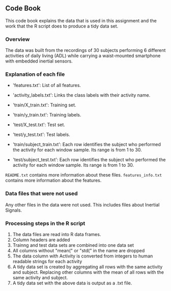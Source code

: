 ## Code Book

This code book explains the data that is used in this assignment and the work that the R script does to produce a tidy data set.

### Overview

The data was built from the recordings of 30 subjects performing 6 different activities of daily living (ADL) while carrying a waist-mounted smartphone with embedded inertial sensors.

### Explanation of each file

* 'features.txt': List of all features.

* 'activity_labels.txt': Links the class labels with their activity name.

* 'train/X_train.txt': Training set.

* 'train/y_train.txt': Training labels.

* 'test/X_test.txt': Test set.

* 'test/y_test.txt': Test labels.

* 'train/subject_train.txt': Each row identifies the subject who performed the activity for each window sample. Its range is from 1 to 30. 

* 'test/subject_test.txt': Each row identifies the subject who performed the activity for each window sample. Its range is from 1 to 30. 

`README.txt` contains more information about these files.
`features_info.txt` contains more information about the features.

### Data files that were not used

Any other files in the data were not used. This includes files about Inertial Signals.

### Processing steps in the R script

1. The data files are read into R data frames.
2. Column headers are added
3. Trainng and test data sets are combined into one data set
4. All columns without "mean(" or "std(" in the name are dropped
5. The data column with Activity is converted from integers to human readable strings for each activity
6. A tidy data set is created by aggregating all rows with the same activity and subject. Replacing other columns with the mean of all rows with the same activity and subject.
7. A tidy data set with the above data is output as a .txt file.